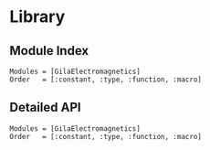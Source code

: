 # Library

## Module Index

```@index
Modules = [GilaElectromagnetics]
Order   = [:constant, :type, :function, :macro]
```
## Detailed API

```@autodocs
Modules = [GilaElectromagnetics]
Order   = [:constant, :type, :function, :macro]
```

